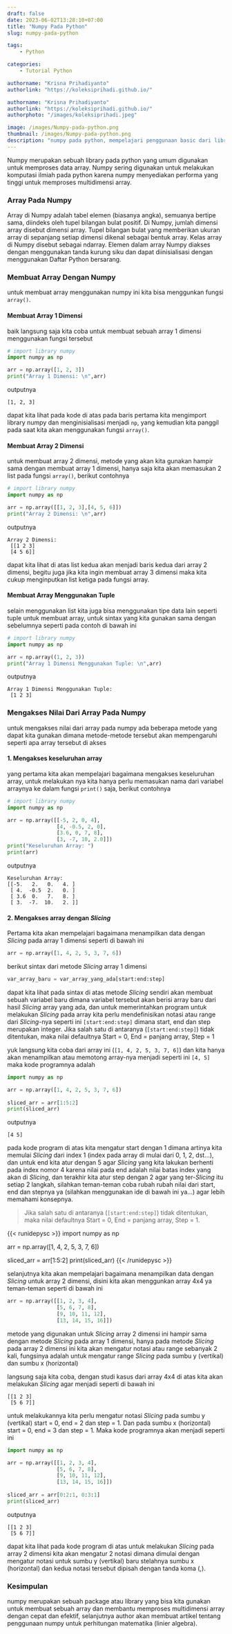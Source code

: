 ```yaml
---
draft: false
date: 2023-06-02T13:28:10+07:00
title: "Numpy Pada Python"
slug: numpy-pada-python

tags:
    - Python

categories:
    - Tutorial Python

authorname: "Krisna Prihadiyanto"
authorlink: "https://koleksiprihadi.github.io/"

authorname: "Krisna Prihadiyanto"
authorlink: "https://koleksiprihadi.github.io/"
authorphoto: "/images/koleksiprihadi.jpeg"

image: /images/Numpy-pada-python.png
thumbnail: /images/Numpy-pada-python.png
description: "numpy pada python, mempelajari penggunaan basic dari library numpy pada python"
---
```

Numpy merupakan sebuah library pada python yang umum digunakan untuk memproses data array. Numpy sering digunakan untuk melakukan komputasi ilmiah pada python karena numpy menyediakan performa yang tinggi untuk memproses multidimensi array.

### Array Pada Numpy

Array di Numpy adalah tabel elemen (biasanya angka), semuanya bertipe sama, diindeks oleh tupel bilangan bulat positif. Di Numpy, jumlah dimensi array disebut dimensi array. Tupel bilangan bulat yang memberikan ukuran array di sepanjang setiap dimensi dikenal sebagai bentuk array. Kelas array di Numpy disebut sebagai ndarray. Elemen dalam array Numpy diakses dengan menggunakan tanda kurung siku dan dapat diinisialisasi dengan menggunakan Daftar Python bersarang.

### Membuat Array Dengan Numpy

untuk membuat array menggunakan numpy ini kita bisa menggunkan fungsi ```array()```. 

#### Membuat Array 1 Dimensi

baik langsung saja kita coba untuk membuat sebuah array 1 dimensi menggunakan fungsi tersebut

```python
# import library numpy
import numpy as np

arr = np.array([1, 2, 3])
print("Array 1 Dimensi: \n",arr)
```
outputnya
```console
[1, 2, 3]
```
dapat kita lihat pada kode di atas pada baris pertama kita mengimport library numpy dan menginisialisasi menjadi ```np```, yang kemudian kita panggil pada saat kita akan menggunakan fungsi ```array()```.

#### Membuat Array 2 Dimensi

untuk membuat array 2 dimensi, metode yang akan kita gunakan hampir sama dengan membuat array 1 dimensi, hanya saja kita akan memasukan 2 list pada fungsi ```array()```, berikut contohnya

```python
# import library numpy
import numpy as np

arr = np.array([[1, 2, 3],[4, 5, 6]])
print("Array 2 Dimensi: \n",arr)
```
outputnya
```console
Array 2 Dimensi: 
 [[1 2 3]
 [4 5 6]]
```

dapat kita lihat di atas list kedua akan menjadi baris kedua dari array 2 dimensi, begitu juga jika kita ingin membuat array 3 dimensi maka kita cukup menginputkan list ketiga pada fungsi array.

#### Membuat Array Menggunakan Tuple

selain menggunakan list kita juga bisa menggunakan tipe data lain seperti tuple untuk membuat array, untuk sintax yang kita gunakan sama dengan sebelumnya seperti pada contoh di bawah ini

```python
# import library numpy
import numpy as np

arr = np.array((1, 2, 3))
print("Array 1 Dimensi Menggunakan Tuple: \n",arr)
```
outputnya
```console
Array 1 Dimensi Menggunakan Tuple: 
 [1 2 3]
```

### Mengakses Nilai Dari Array Pada Numpy

untuk mengakses nilai dari array pada numpy ada beberapa metode yang dapat kita gunakan dimana metode-metode tersebut akan mempengaruhi seperti apa array tersebut di akses

#### 1. Mengakses keseluruhan array
yang pertama kita akan mempelajari bagaimana mengakses keseluruhan array, untuk melakukan nya kita hanya perlu memasukan nama dari variabel arraynya ke dalam fungsi ```print()``` saja, berikut contohnya

```python
# import library numpy
import numpy as np

arr = np.array([[-5, 2, 0, 4],
                [4, -0.5, 2, 0],
                [3.6, 0, 7, 8],
                [3, -7, 10, 2.0]])
print("Keseluruhan Array: ")
print(arr)
```
outputnya
```console
Keseluruhan Array: 
[[-5.   2.   0.   4. ]
 [ 4.  -0.5  2.   0. ]
 [ 3.6  0.   7.   8. ]
 [ 3.  -7.  10.   2. ]]
```

#### 2. Mengakses array dengan _Slicing_
Pertama kita akan mempelajari bagaimana menampilkan data dengan _Slicing_ pada array 1 dimensi seperti di bawah ini

```python
arr = np.array([1, 4, 2, 5, 3, 7, 6])
```
berikut sintax dari metode _Slicing_ array 1 dimensi

```python
var_array_baru = var_array_yang_ada[start:end:step]
```

dapat kita lihat pada sintax di atas metode _Slicing_ sendiri akan membuat sebuah variabel baru dimana variabel tersebut akan berisi array baru dari hasil _Slicing_ array yang ada, dan untuk memerintahkan program untuk melakukan _Slicing_ pada array kita perlu mendefinisikan notasi atau range dari _Slicing_-nya seperti ini ```[start:end:step]``` dimana start, end dan step merupakan integer. Jika salah satu di antaranya (```[start:end:step]```) tidak ditentukan, maka nilai defaultnya Start = 0, End = panjang array, Step = 1

yuk langsung kita coba dari array ini (```[1, 4, 2, 5, 3, 7, 6]```) dan kita hanya akan menampilkan atau memotong array-nya menjadi seperti ini ```[4, 5]``` maka kode programnya adalah

```python
import numpy as np

arr = np.array([1, 4, 2, 5, 3, 7, 6])
                
sliced_arr = arr[1:5:2]
print(sliced_arr)
```
outputnya
```console
[4 5]
```

pada kode program di atas kita mengatur start dengan 1 dimana artinya kita memulai _Slicing_ dari index 1 (index pada array di mulai dari 0, 1, 2, dst...), dan untuk end kita atur dengan 5 agar _Slicing_ yang kita lakukan berhenti pada index nomor 4 karena nilai pada end adalah nilai batas index yang akan di _Slicing_, dan terakhir kita atur step dengan 2 agar yang ter-_Slicing_ itu setiap 2 langkah, silahkan teman-teman coba rubah rubah nilai dari start, end dan stepnya ya (silahkan menggunakan ide di bawah ini ya...) agar lebih memahami konsepnya.

> Jika salah satu di antaranya (```[start:end:step]```) tidak ditentukan, maka nilai defaultnya Start = 0, End = panjang array, Step = 1.

{{< runidepysc >}}
import numpy as np

arr = np.array([1, 4, 2, 5, 3, 7, 6])
                
sliced_arr = arr[1:5:2]
print(sliced_arr)
{{< /runidepysc >}}

selanjutnya kita akan mempelajari bagaimana menampilkan data dengan _Slicing_ untuk array 2 dimensi, disini kita akan menggunkan array 4x4 ya teman-teman seperti di bawah ini

```python
arr = np.array([[1, 2, 3, 4],
                [5, 6, 7, 8],
                [9, 10, 11, 12],
                [13, 14, 15, 16]])
```

metode yang digunakan untuk _Slicing_ array 2 dimensi ini hampir sama dengan metode _Slicing_ pada array 1 dimensi, hanya pada metode _Slicing_ pada array 2 dimensi ini kita akan mengatur notasi atau range sebanyak 2 kali, fungsinya adalah untuk mengatur range _Slicing_ pada sumbu y (vertikal) dan sumbu x (horizontal)

langsung saja kita coba, dengan studi kasus dari array 4x4 di atas kita akan melakukan _Slicing_ agar menjadi seperti di bawah ini

```console
[[1 2 3]
 [5 6 7]]
```
untuk melakukannya kita perlu mengatur notasi _Slicing_ pada sumbu y (vertikal) start = 0, end = 2 dan step = 1. Dan pada sumbu x (horizontal) start = 0, end = 3 dan step = 1. Maka kode programnya akan menjadi seperti ini

```python
import numpy as np

arr = np.array([[1, 2, 3, 4],
                [5, 6, 7, 8],
                [9, 10, 11, 12],
                [13, 14, 15, 16]])
                
sliced_arr = arr[0:2:1, 0:3:1]
print(sliced_arr)
```
outputnya
```console
[[1 2 3]
 [5 6 7]]
```

dapat kita lihat pada kode program di atas untuk melakukan _Slicing_ pada array 2 dimensi kita akan mengatur 2 notasi dimana dimulai dengan mengatur notasi untuk sumbu y (vertikal) baru stelahnya sumbu x (horizontal) dan kedua notasi tersebut dipisah dengan tanda koma (,).

### Kesimpulan
numpy merupakan sebuah package atau library yang bisa kita gunakan untuk membuat sebuah array dan membantu memproses multidimensi array dengan cepat dan efektif, selanjutnya author akan membuat artikel tentang penggunaan numpy untuk perhitungan matematika (linier algebra).